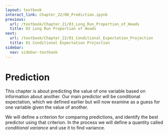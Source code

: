 ```yaml
---
layout: textbook
interact_link: Chapter_22/00_Prediction.ipynb
previous:
  url: /textbook/Chapter_21/03_Long_Run_Proportion_of_Heads
  title: 03 Long Run Proportion of Heads
next:
  url: /textbook/Chapter_22/01_Conditional_Expectation_Projection
  title: 01 Conditional Expectation Projection
sidebar:
  nav: sidebar-textbook
---
```


# Prediction #

This chapter is about predicting the value of one variable based on information about another. Our main predictor will be conditional expectation, which we defined earlier but will now examine as a guess for one variable given the value of another. 

We will define a criterion for comparing predictions, and identify the best predictor using that criterion. In the process we will define a quantity called *conditional variance* and use it to find variance.
